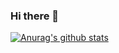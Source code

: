 ### Hi there 👋

[![Anurag's github stats](https://github-readme-stats.vercel.app/api?username=qiliq&show_icons=true&theme=radical)](https://github.com/anuraghazra/github-readme-stats)

<!--
**qiliq/qiliq** is a ✨ _special_ ✨ repository because its `README.md` (this file) appears on your GitHub profile.

Here are some ideas to get you started:

🔭 I’m currently working on ...
- 🌱 I’m currently learning ...
- 👯 I’m looking to collaborate on ...
- 🤔 I’m looking for help with ...
- 💬 Ask me about ...
- 📫 How to reach me: ...
- 😄 Pronouns: ...
- ⚡ Fun fact: ...
-->
